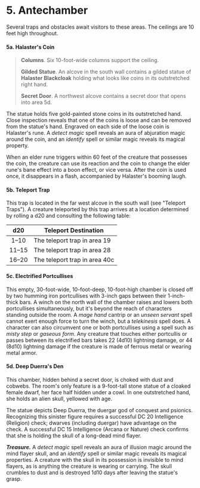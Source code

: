 # 5. Antechamber

Several traps and obstacles await visitors to these areas. The ceilings are 10 feet high throughout.

#### 5a. Halaster's Coin

>**Columns**. Six 10-foot-wide columns support the ceiling.
>
>**Gilded Statue**. An alcove in the south wall contains a gilded statue of **Halaster Blackcloak** holding what looks like coins in its outstretched right hand.
>
>**Secret Door**. A northwest alcove contains a secret door that opens into area 5d.
>

The statue holds five gold-painted stone coins in its outstretched hand. Close inspection reveals that one of the coins is loose and can be removed from the statue's hand. Engraved on each side of the loose coin is Halaster's rune. A *detect magic* spell reveals an aura of abjuration magic around the coin, and an *identify* spell or similar magic reveals its magical property.

When an elder rune triggers within 60 feet of the creature that possesses the coin, the creature can use its reaction and the coin to change the elder rune's bane effect into a boon effect, or vice versa. After the coin is used once, it disappears in a flash, accompanied by Halaster's booming laugh.

#### 5b. Teleport Trap

This trap is located in the far west alcove in the south wall (see "Teleport Traps"). A creature teleported by this trap arrives at a location determined by rolling a d20 and consulting the following table:

|  d20  | Teleport Destination          |
|:-----:|-------------------------------|
|  1–10 | The teleport trap in area 19  |
| 11–15 | The teleport trap in area 28  |
| 16–20 | The teleport trap in area 40c |

#### 5c. Electrified Portcullises

This empty, 30-foot-wide, 10-foot-deep, 10-foot-high chamber is closed off by two humming iron portcullises with 3-inch gaps between their 1-inch-thick bars. A winch on the north wall of the chamber raises and lowers both portcullises simultaneously, but it's beyond the reach of characters standing outside the room. A *mage hand* cantrip or an *unseen servant* spell cannot exert enough force to turn the winch, but a *telekinesis* spell does. A character can also circumvent one or both portcullises using a spell such as *misty step* or *gaseous form*. Any creature that touches either portcullis or passes between its electrified bars takes 22 (4d10) lightning damage, or 44 (8d10) lightning damage if the creature is made of ferrous metal or wearing metal armor.

#### 5d. Deep Duerra's Den

This chamber, hidden behind a secret door, is choked with dust and cobwebs. The room's only feature is a 9-foot-tall stone statue of a cloaked female dwarf, her face half hidden under a cowl. In one outstretched hand, she holds an alien skull, yellowed with age.

The statue depicts Deep Duerra, the duergar god of conquest and psionics. Recognizing this sinister figure requires a successful DC 20 Intelligence (Religion) check; dwarves (including duergar) have advantage on the check. A successful DC 15 Intelligence (Arcana or Nature) check confirms that she is holding the skull of a long-dead mind flayer.

***Treasure.*** A *detect magic* spell reveals an aura of illusion magic around the mind flayer skull, and an *identify* spell or similar magic reveals its magical properties. A creature with the skull in its possession is invisible to mind flayers, as is anything the creature is wearing or carrying. The skull crumbles to dust and is destroyed 1d10 days after leaving the statue's grasp.